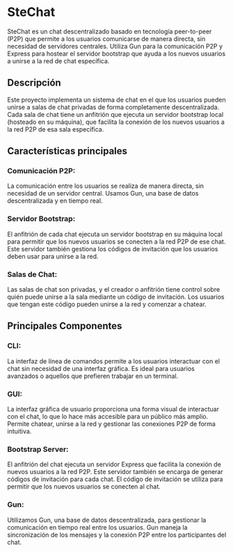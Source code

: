 # SteChat

SteChat es un chat descentralizado basado en tecnología peer-to-peer (P2P) que permite a los usuarios comunicarse de manera directa, sin necesidad de servidores centrales. Utiliza Gun para la comunicación P2P y Express para hostear el servidor bootstrap que ayuda a los nuevos usuarios a unirse a la red de chat específica.

## Descripción

Este proyecto implementa un sistema de chat en el que los usuarios pueden unirse a salas de chat privadas de forma completamente descentralizada. Cada sala de chat tiene un anfitrión que ejecuta un servidor bootstrap local (hosteado en su máquina), que facilita la conexión de los nuevos usuarios a la red P2P de esa sala específica.

## Características principales

### Comunicación P2P: 
La comunicación entre los usuarios se realiza de manera directa, sin necesidad de un servidor central. Usamos Gun, una base de datos descentralizada y en tiempo real.

### Servidor Bootstrap: 
El anfitrión de cada chat ejecuta un servidor bootstrap en su máquina local para permitir que los nuevos usuarios se conecten a la red P2P de ese chat. Este servidor también gestiona los códigos de invitación que los usuarios deben usar para unirse a la red.

### Salas de Chat: 
Las salas de chat son privadas, y el creador o anfitrión tiene control sobre quién puede unirse a la sala mediante un código de invitación. Los usuarios que tengan este código pueden unirse a la red y comenzar a chatear.

## Principales Componentes

### CLI: 
La interfaz de línea de comandos permite a los usuarios interactuar con el chat sin necesidad de una interfaz gráfica. Es ideal para usuarios avanzados o aquellos que prefieren trabajar en un terminal.

### GUI: 
La interfaz gráfica de usuario proporciona una forma visual de interactuar con el chat, lo que lo hace más accesible para un público más amplio. Permite chatear, unirse a la red y gestionar las conexiones P2P de forma intuitiva.

### Bootstrap Server: 
El anfitrión del chat ejecuta un servidor Express que facilita la conexión de nuevos usuarios a la red P2P. Este servidor también se encarga de generar códigos de invitación para cada chat. El código de invitación se utiliza para permitir que los nuevos usuarios se conecten al chat.

### Gun: 
Utilizamos Gun, una base de datos descentralizada, para gestionar la comunicación en tiempo real entre los usuarios. Gun maneja la sincronización de los mensajes y la conexión P2P entre los participantes del chat.

